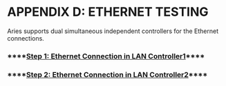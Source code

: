 # APPENDIX D: ETHERNET TESTING

Aries supports dual simultaneous independent controllers for the Ethernet connections.

### \*\*\*\*[**Step 1: Ethernet Connection in LAN Controller1**](step-1-ethernet-connection-in-lan-controller1.md)\*\*\*\*

### \*\*\*\*[**Step 2: Ethernet Connection in LAN Controller2**](step-2-ethernet-connection-in-lan-controller2.md)\*\*\*\*

